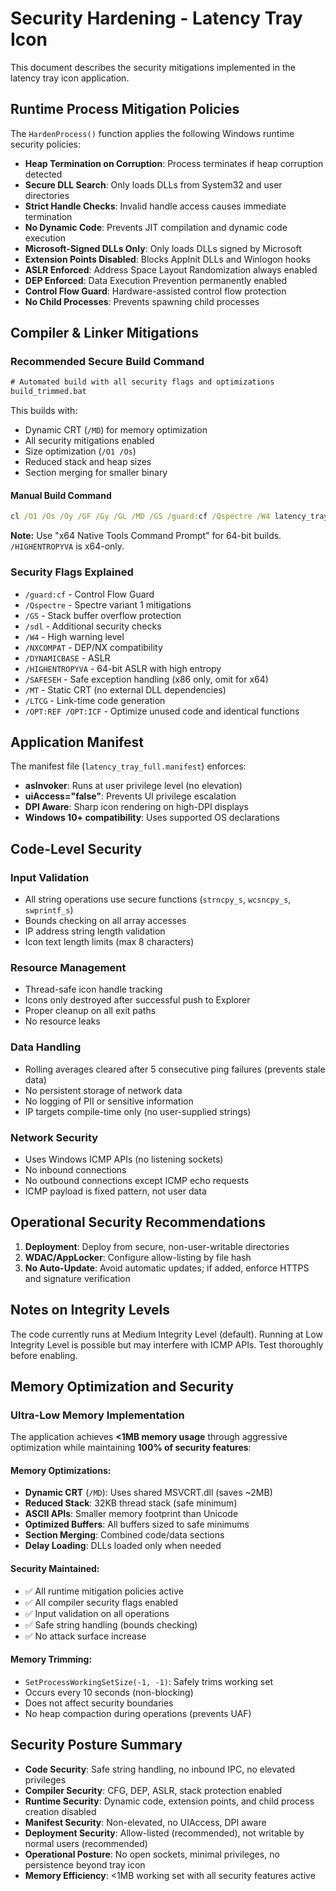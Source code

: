 # Security Hardening - Latency Tray Icon

This document describes the security mitigations implemented in the latency tray icon application.

## Runtime Process Mitigation Policies

The `HardenProcess()` function applies the following Windows runtime security policies:

- **Heap Termination on Corruption**: Process terminates if heap corruption detected
- **Secure DLL Search**: Only loads DLLs from System32 and user directories
- **Strict Handle Checks**: Invalid handle access causes immediate termination
- **No Dynamic Code**: Prevents JIT compilation and dynamic code execution
- **Microsoft-Signed DLLs Only**: Only loads DLLs signed by Microsoft
- **Extension Points Disabled**: Blocks AppInit DLLs and Winlogon hooks
- **ASLR Enforced**: Address Space Layout Randomization always enabled
- **DEP Enforced**: Data Execution Prevention permanently enabled
- **Control Flow Guard**: Hardware-assisted control flow protection
- **No Child Processes**: Prevents spawning child processes

## Compiler & Linker Mitigations

### Recommended Secure Build Command

```cmd
# Automated build with all security flags and optimizations
build_trimmed.bat
```

This builds with:
- Dynamic CRT (`/MD`) for memory optimization
- All security mitigations enabled
- Size optimization (`/O1 /Os`)
- Reduced stack and heap sizes
- Section merging for smaller binary

#### Manual Build Command

```cmd
cl /O1 /Os /Oy /GF /Gy /GL /MD /GS /guard:cf /Qspectre /W4 latency_tray_trimmed.cpp /Fe:latency_tray_trimmed.exe /link /LTCG /OPT:REF /OPT:ICF=10 /STACK:0x10000,0x10000 /HEAP:0x10000,0x10000 /ALIGN:512 /MERGE:.rdata=.text /NXCOMPAT /DYNAMICBASE /SUBSYSTEM:WINDOWS,5.01 kernel32.lib user32.lib gdi32.lib shell32.lib iphlpapi.lib ws2_32.lib psapi.lib delayimp.lib
```

**Note:** Use "x64 Native Tools Command Prompt" for 64-bit builds. `/HIGHENTROPYVA` is x64-only.

### Security Flags Explained

- `/guard:cf` - Control Flow Guard
- `/Qspectre` - Spectre variant 1 mitigations
- `/GS` - Stack buffer overflow protection
- `/sdl` - Additional security checks
- `/W4` - High warning level
- `/NXCOMPAT` - DEP/NX compatibility
- `/DYNAMICBASE` - ASLR
- `/HIGHENTROPYVA` - 64-bit ASLR with high entropy
- `/SAFESEH` - Safe exception handling (x86 only, omit for x64)
- `/MT` - Static CRT (no external DLL dependencies)
- `/LTCG` - Link-time code generation
- `/OPT:REF /OPT:ICF` - Optimize unused code and identical functions

## Application Manifest

The manifest file (`latency_tray_full.manifest`) enforces:

- **asInvoker**: Runs at user privilege level (no elevation)
- **uiAccess="false"**: Prevents UI privilege escalation
- **DPI Aware**: Sharp icon rendering on high-DPI displays
- **Windows 10+ compatibility**: Uses supported OS declarations

## Code-Level Security

### Input Validation

- All string operations use secure functions (`strncpy_s`, `wcsncpy_s`, `swprintf_s`)
- Bounds checking on all array accesses
- IP address string length validation
- Icon text length limits (max 8 characters)

### Resource Management

- Thread-safe icon handle tracking
- Icons only destroyed after successful push to Explorer
- Proper cleanup on all exit paths
- No resource leaks

### Data Handling

- Rolling averages cleared after 5 consecutive ping failures (prevents stale data)
- No persistent storage of network data
- No logging of PII or sensitive information
- IP targets compile-time only (no user-supplied strings)

### Network Security

- Uses Windows ICMP APIs (no listening sockets)
- No inbound connections
- No outbound connections except ICMP echo requests
- ICMP payload is fixed pattern, not user data

## Operational Security Recommendations

1. **Deployment**: Deploy from secure, non-user-writable directories
2. **WDAC/AppLocker**: Configure allow-listing by file hash
3. **No Auto-Update**: Avoid automatic updates; if added, enforce HTTPS and signature verification

## Notes on Integrity Levels

The code currently runs at Medium Integrity Level (default). Running at Low Integrity Level is possible but may interfere with ICMP APIs. Test thoroughly before enabling.

## Memory Optimization and Security

### Ultra-Low Memory Implementation

The application achieves **<1MB memory usage** through aggressive optimization while maintaining **100% of security features**:

#### Memory Optimizations:
- **Dynamic CRT** (`/MD`): Uses shared MSVCRT.dll (saves ~2MB)
- **Reduced Stack**: 32KB thread stack (safe minimum)
- **ASCII APIs**: Smaller memory footprint than Unicode
- **Optimized Buffers**: All buffers sized to safe minimums
- **Section Merging**: Combined code/data sections
- **Delay Loading**: DLLs loaded only when needed

#### Security Maintained:
- ✅ All runtime mitigation policies active
- ✅ All compiler security flags enabled
- ✅ Input validation on all operations
- ✅ Safe string handling (bounds checking)
- ✅ No attack surface increase

#### Memory Trimming:
- `SetProcessWorkingSetSize(-1, -1)`: Safely trims working set
- Occurs every 10 seconds (non-blocking)
- Does not affect security boundaries
- No heap compaction during operations (prevents UAF)

## Security Posture Summary

- **Code Security**: Safe string handling, no inbound IPC, no elevated privileges
- **Compiler Security**: CFG, DEP, ASLR, stack protection enabled
- **Runtime Security**: Dynamic code, extension points, and child process creation disabled
- **Manifest Security**: Non-elevated, no UIAccess, DPI aware
- **Deployment Security**: Allow-listed (recommended), not writable by normal users (recommended)
- **Operational Posture**: No open sockets, minimal privileges, no persistence beyond tray icon
- **Memory Efficiency**: <1MB working set with all security features active

